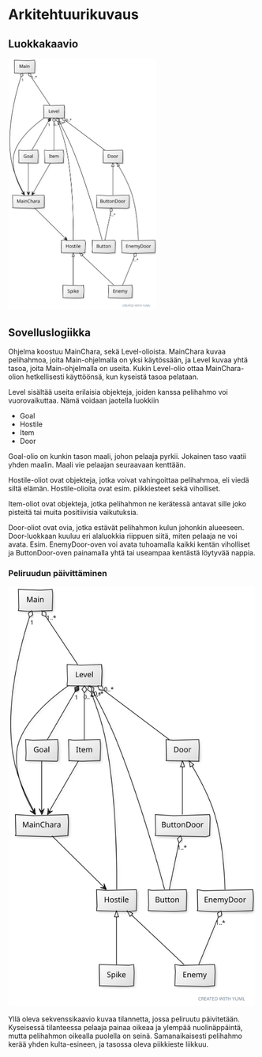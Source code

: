 # Arkitehtuurikuvaus
## Luokkakaavio

<img src="https://github.com/ikpa/ot-harjoitustyo/blob/master/dokumentointi/alustavaluokkakaavio.svg" width="300">

## Sovelluslogiikka

Ohjelma koostuu MainChara, sekä Level-olioista. MainChara kuvaa pelihahmoa, joita Main-ohjelmalla on yksi käytössään,
ja Level kuvaa yhtä tasoa, joita Main-ohjelmalla on useita. Kukin Level-olio ottaa MainChara-olion hetkellisesti käyttöönsä,
kun kyseistä tasoa pelataan.  

Level sisältää useita erilaisia objekteja, joiden kanssa pelihahmo voi vuorovaikuttaa. Nämä voidaan jaotella luokkiin  
- Goal  
- Hostile  
- Item  
- Door  

Goal-olio on kunkin tason maali, johon pelaaja pyrkii. Jokainen taso vaatii yhden maalin. Maali vie pelaajan seuraavaan
kenttään.  

Hostile-oliot ovat objekteja, jotka voivat vahingoittaa pelihahmoa, eli viedä siltä elämän. Hostile-olioita ovat esim.
piikkiesteet sekä viholliset.  

Item-oliot ovat objekteja, jotka pelihahmon ne kerätessä antavat sille joko pisteitä tai muita positiivisia vaikutuksia.  

Door-oliot ovat ovia, jotka estävät pelihahmon kulun johonkin alueeseen. Door-luokkaan kuuluu eri alaluokkia riippuen siitä,
miten pelaaja ne voi avata. Esim. EnemyDoor-oven voi avata tuhoamalla kaikki kentän viholliset ja ButtonDoor-oven painamalla
yhtä tai useampaa kentästä löytyvää nappia.

### Peliruudun päivittäminen

<img src="https://github.com/ikpa/ot-harjoitustyo/blob/master/dokumentointi/alustavaluokkakaavio.svg" width="500">

Yllä oleva sekvenssikaavio kuvaa tilannetta, jossa peliruutu päivitetään. Kyseisessä tilanteessa pelaaja painaa oikeaa ja ylempää nuolinäppäintä, mutta pelihahmon oikealla puolella on seinä. Samanaikaisesti pelihahmo kerää yhden kulta-esineen, ja tasossa oleva piikkieste liikkuu.
